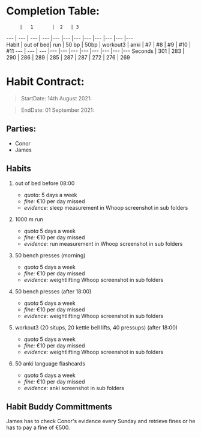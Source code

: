 # Completion Table:
         |   1       |  2   | 3
---      | ---       | ---  | --- |---  |---  |---  |---  |---  |---  |---  |---        
Habit    | out of bed| run  | 50 bp  | 50bp  | workout3  | anki  | #7  | #8  | #9  | #10 | #11
---      | ---       | ---  |---  |---  |---  |---  |---  |---  |---  |---
Seconds  | 301 | 283 | 290  | 286 | 289 | 285 | 287 | 287 | 272 | 276 | 269







# Habit Contract:

> StartDate: 14th August 2021:

> EndDate: 01 September 2021:

## Parties:

- Conor
- James 

## Habits

1. out of bed before 08:00 
    * *quota:* 5 days a week
    * *fine:* €10 per day missed
    * *evidence:* sleep measurement in Whoop screenshot in sub folders

2. 1000 m run 
    * *quota* 5 days a week
    * *fine:* €10 per day missed
    * *evidence:* run measurement in Whoop screenshot in sub folders

3. 50 bench presses (morning)
    * *quota* 5 days a week
    * *fine:* €10 per day missed
    * *evidence:* weightlifting Whoop screenshot in sub folders
 
4. 50 bench presses (after 18:00)
    * *quota* 5 days a week
    * *fine:* €10 per day missed
    * *evidence:* weightlifting Whoop screenshot in sub folders

5. workout3 (20 situps, 20 kettle bell lifts, 40 pressups) (after 18:00)
    * *quota* 5 days a week
    * *fine:* €10 per day missed
    * *evidence:* weightlifting Whoop screenshot in sub folders

6. 50 anki language flashcards
    * *quota* 5 days a week
    * *fine:* €10 per day missed
    * *evidence:* anki screenshot in sub folders

## Habit Buddy Committments

James has to check Conor's evidence every Sunday and retrieve fines or he has to pay a fine of €500.













